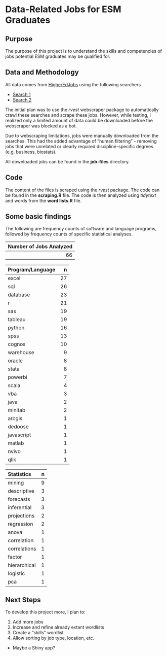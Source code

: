 Data-Related Jobs for ESM Graduates
================

## Purpose

The purpose of this project is to understand the skills and competencies
of jobs potential ESM graduates may be qualified for.

## Data and Methodology

All data comes from [HigherEdJobs](http://www.higheredjobs.com) using
the following
    searchers

  - [Search 1](https://www.higheredjobs.com/search/advanced_action.cfm?JobCat=14&JobCat=212&JobCat=148&JobCat=27&JobCat=31&JobCat=43&PosType=1&PosType=2&InstType=1&InstType=2&InstType=3&Keyword=quantitative+OR+statistics+OR+measurement+OR+data&Remote=1&Remote=2&Region=&Submit=Search+Jobs)
  - [Search 2](https://www.higheredjobs.com/search/advanced_action.cfm?PosType=1&PosType=2&InstType=1&InstType=2&InstType=3&Keyword=%22data+scientist%22+OR+%22data+engineer%22+OR+%22data+analyst%22&Remote=1&Remote=2&Region=&Submit=Search+Jobs)

The initial plan was to use the *rvest* webscraper package to
automatically crawl these searches and scrape these jobs. However, while
testing, I realized only a limited amount of data could be downloaded
before the webscraper was blocked as a bot.

Due to webscraping limitations, jobs were manually downloaded from the
searches. This had the added advantage of “human filtering” - removing
jobs that were unrelated or clearly required discipline-specific degrees
(e.g. business, biostats).

All downloaded jobs can be found in the **job-files** directory.

## Code

The content of the files is scraped using the *rvest* package. The code
can be found in the **scraping.R** file. The code is then analyzed using
*tidytext* and words from the **word lists.R** file.

## Some basic findings

The following are frequency counts of software and language programs,
followed by frequency counts of specific statistical analyses.

| Number of Jobs Analyzed |
| ----------------------: |
|                      66 |

| Program/Language |  n |
| :--------------- | -: |
| excel            | 27 |
| sql              | 26 |
| database         | 23 |
| r                | 21 |
| sas              | 19 |
| tableau          | 19 |
| python           | 16 |
| spss             | 13 |
| cognos           | 10 |
| warehouse        |  9 |
| oracle           |  8 |
| stata            |  8 |
| powerbi          |  7 |
| scala            |  4 |
| vba              |  3 |
| java             |  2 |
| minitab          |  2 |
| arcgis           |  1 |
| dedoose          |  1 |
| javascript       |  1 |
| matlab           |  1 |
| nvivo            |  1 |
| qlik             |  1 |

| Statistics   | n |
| :----------- | -: |
| mining       | 9 |
| descriptive  | 3 |
| forecasts    | 3 |
| inferential  | 3 |
| projections  | 2 |
| regression   | 2 |
| anova        | 1 |
| correlation  | 1 |
| correlations | 1 |
| factor       | 1 |
| hierarchical | 1 |
| logistic     | 1 |
| pca          | 1 |

## Next Steps

To develop this project more, I plan to:

1.  Add more jobs
2.  Increase and refine already extant wordlists
3.  Create a “skills” wordlist
4.  Allow sorting by job type, location, etc.

<!-- end list -->

  - Maybe a Shiny app?
